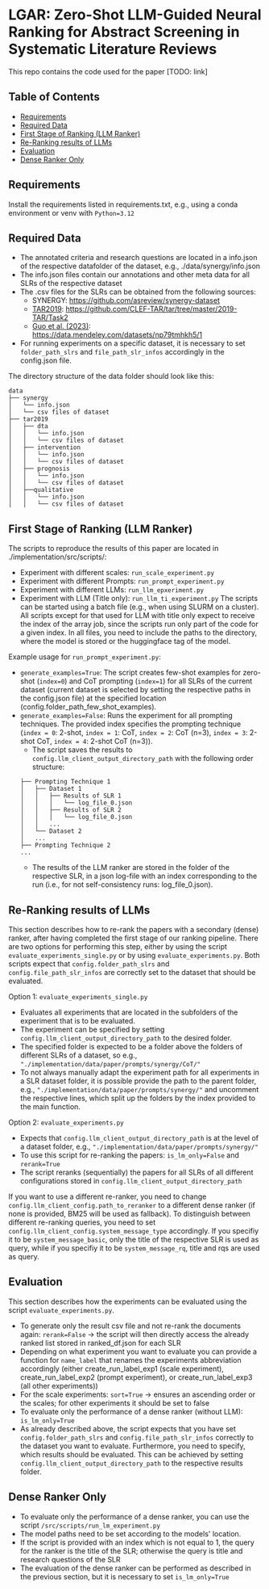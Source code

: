 # LGAR: Zero-Shot LLM-Guided Neural Ranking for Abstract Screening in Systematic Literature Reviews
This repo contains the code used for the paper [TODO: link]

## Table of Contents
- [Requirements](#requirements)
- [Required Data](#required-data)
- [First Stage of Ranking (LLM Ranker)](#first-stage-of-ranking-llm-ranker)
- [Re-Ranking results of LLMs](#re-ranking-results-of-llms)
- [Evaluation](#evaluation)
- [Dense Ranker Only](#dense-ranker-only)


## Requirements
Install the requirements listed in requirements.txt, e.g., using a conda environment or venv with ```Python=3.12```

## Required Data
- The annotated criteria and research questions are located in a info.json of the respective datafolder of the dataset, e.g., ./data/synergy/info.json
- The info.json files contain our annotations and other meta data for all SLRs of the respective dataset
- The .csv files for the SLRs can be obtained from the following sources:
    - SYNERGY: https://github.com/asreview/synergy-dataset
    - [TAR2019](https://pure.strath.ac.uk/ws/portalfiles/portal/96496914/Kanoulas_etal_CEUR_2019_CLEF_2019_technology_assisted_reviews_in_empirical_medicine_overview.pdf): https://github.com/CLEF-TAR/tar/tree/master/2019-TAR/Task2
    - [Guo et al. (2023)](https://www.jmir.org/2024/1/e48996/): https://data.mendeley.com/datasets/np79tmhkh5/1
- For running experiments on a specific dataset, it is necessary to set ```folder_path_slrs``` and ```file_path_slr_infos``` accordingly in the config.json file.

The directory structure of the data folder should look like this:
```
data
├── synergy
│   └── info.json
│   └── csv files of dataset
├── tar2019
│   ├── dta
│   │   └── info.json
│   │   └── csv files of dataset
│   ├── intervention
│   │   └── info.json
│   │   └── csv files of dataset
│   ├── prognosis
│   │   └── info.json
│   │   └── csv files of dataset
│   ├──qualitative
│   │   └── info.json
│   │   └── csv files of dataset
```

## First Stage of Ranking (LLM Ranker)
The scripts to reproduce the results of this paper are located in ./implementation/src/scripts/:
- Experiment with different scales: ```run_scale_experiment.py```
- Experiment with different Prompts: ```run_prompt_experiment.py```
- Experiment with different LLMs: ```run_llm_epxeriment.py```
- Experiment with LLM (Title only): ```run_llm_ti_experiment.py```
The scripts can be started using a batch file (e.g., when using SLURM on a cluster). All scripts except for that used for LLM with title only expect to receive the index of the array job, since the scripts run only part of the code for a given index. In all files, you need to include the paths to the directory, where the model is stored or the huggingface tag of the model.

Example usage for ```run_prompt_experiment.py```:
- ```generate_examples=True```: The script creates few-shot examples for zero-shot (```index=0```) and CoT prompting  (```index=1```) for all SLRs of the current dataset (current dataset is selected by setting the respective paths in the config.json file) at the specified location (config.folder_path_few_shot_examples).
- ```generate_examples=False```: Runs the experiment for all prompting techniques. The provided index specifies the prompting technique (```index = 0```: 2-shot, ```index = 1```: CoT, ```index = 2```: CoT (n=3), ```index = 3```: 2-shot CoT, ```index = 4```: 2-shot CoT (n=3)).
    - The script saves the results to ```config.llm_client_output_directory_path``` with the following order structure:
    ```
    ├── Prompting Technique 1
    │   ├── Dataset 1
    │   │   ├── Results of SLR 1
    │   │   │   └── log_file_0.json
    │   │   ├── Results of SLR 2
    │   │   │   └── log_file_0.json
    │   │   ...
    │   └── Dataset 2
    │   ...
    ├── Prompting Technique 2
    ...
    ```
    - The results of the LLM ranker are stored in the folder of the respective SLR, in a json log-file with an index corresponding to the run (i.e., for not self-consistency runs: log_file_0.json).

## Re-Ranking results of LLMs
This section describes how to re-rank the papers with a secondary (dense) ranker, after having completed the first stage of our ranking pipeline. There are two options for performing this step, either by using the script ```evaluate_experiments_single.py``` or by using ```evaluate_experiments.py```. Both scripts expect that ```config.folder_path_slrs``` and ```config.file_path_slr_infos``` are correctly set to the dataset that should be evaluated.

Option 1: ```evaluate_experiments_single.py```
- Evaluates all experiments that are located in the subfolders of the experiment that is to be evaluated.
- The experiment can be specified by setting ```config.llm_client_output_directory_path``` to the desired folder.
- The specified folder is expected to be a folder above the folders of different SLRs of a dataset, so e.g., ```"./implementation/data/paper/prompts/synergy/CoT/"```
- To not always manually adapt the experiment path for all experiments in a SLR dataset folder, it is possible provide the path to the parent folder, e.g., ```"./implementation/data/paper/prompts/synergy/"``` and uncomment the respective lines, which split up the folders by the index provided to the main function.

Option 2: ```evaluate_experiments.py```
- Expects that ```config.llm_client_output_directory_path``` is at the level of a dataset folder, e.g., ```"./implementation/data/paper/prompts/synergy/"```
- To use this script for re-ranking the papers: ```is_lm_only=False``` and ```rerank=True```
- The script reranks (sequentially) the papers for all SLRs of all different configurations stored in ```config.llm_client_output_directory_path```

If you want to use a different re-ranker, you need to change ```config.llm_client_config.path_to_reranker``` to a different dense ranker (if none is provided, BM25 will be used as fallback). To distinguish between different re-ranking queries, you need to set ```config.llm_client_config.system_message_type``` accordingly. If you specifiy it to be ```system_message_basic```, only the title of the respective SLR is used as query, while if you specifiy it to be ```system_message_rq```, title and rqs are used as query.


## Evaluation
This section describes how the experiments can be evaluated using the script ```evaluate_experiments.py```.

- To generate only the result csv file and not re-rank the documents again: ```rerank=False``` &#8594; the script will then directly access the already ranked list stored in ranked_df.json for each SLR
- Depending on what experiment you want to evaluate you can provide a function for ```name_label``` that renames the experiments abbreviation accordingly (either create_run_label_exp1 (scale experiment), create_run_label_exp2 (prompt experiment), or create_run_label_exp3 (all other experiments))
- For the scale experiments: ```sort=True``` &#8594; ensures an ascending order or the scales; for other experiments it should be set to false
- To evaluate only the performance of a dense ranker (without LLM): ```is_lm_only=True```
- As already described above, the script expects that you have set ```config.folder_path_slrs``` and ```config.file_path_slr_infos``` correctly to the dataset you want to evaluate. Furthermore, you need to specify, which results should be evaluated. This can be achieved by setting ```config.llm_client_output_directory_path``` to the respective results folder.

## Dense Ranker Only
- To evaluate only the performance of a dense ranker, you can use the script ```/src/scripts/run_lm_experiment.py```
- The model paths need to be set according to the models' location.
- If the script is provided with an index which is not equal to 1, the query for the ranker is the title of the SLR; otherwise the query is title and research questions of the SLR
- The evaluation of the dense ranker can be performed as described in the previous section, but it is necessary to set ```is_lm_only=True```
